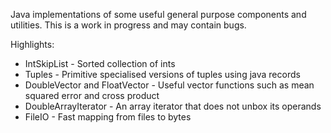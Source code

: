 Java implementations of some useful general purpose components and utilities. This is a work in progress and may contain bugs.

Highlights:

 - IntSkipList - Sorted collection of ints
 - Tuples - Primitive specialised versions of tuples using java records
 - DoubleVector and FloatVector - Useful vector functions such as mean squared error and cross product
 - DoubleArrayIterator - An array iterator that does not unbox its operands
 - FileIO - Fast mapping from files to bytes